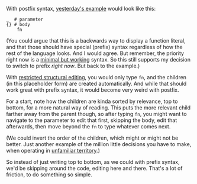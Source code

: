 With postfix syntax, [yesterday's example](/daily/2025-05-11) would look like
this:

```
_  # parameter
{} # body
	fn
```

(You could argue that this is a backwards way to display a function literal, and
that those should have special (prefix) syntax regardless of how the rest of the
language looks. And I would agree. But remember, the priority right now is a
[minimal but working](/daily/2025-05-06) syntax. So this still supports my
decision to switch to prefix _right now_. But back to the example.)

With [restricted structural editing](/daily/2025-05-04), you would only type
`fn`, and the children (in this placeholder form) are created automatically. And
while that should work great with prefix syntax, it would become very weird with
postfix.

For a start, note how the children are kinda sorted by relevance, top to bottom,
for a more natural way of reading. This puts the more relevant child farther
away from the parent though, so after typing `fn`, you might want to navigate to
the parameter to edit that first, skipping the body, edit that afterwards, then
move beyond the `fn` to type whatever comes next.

(We could invert the order of the children, which might or might not be better.
Just another example of the million little decisions you have to make, when
operating in [unfamiliar territory](/daily/2025-05-10).)

So instead of just writing top to bottom, as we could with prefix syntax, we'd
be skipping around the code, editing here and there. That's a lot of friction,
to do something so simple.
